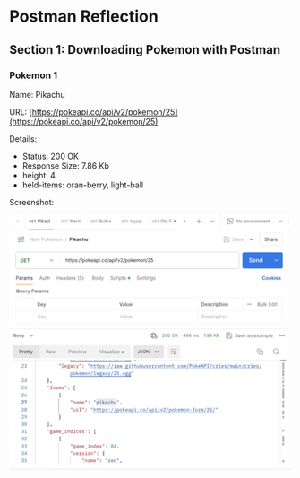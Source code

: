 # Postman Reflection

## Section 1: Downloading Pokemon with Postman

### Pokemon 1

Name: Pikachu

URL: [https://pokeapi.co/api/v2/pokemon/25](https://pokeapi.co/api/v2/pokemon/25)

Details: 

- Status: 200 OK
- Response Size: 7.86 Kb
- height: 4
- held-items: oran-berry, light-ball

Screenshot:

![Pikachu Postman Screenshot](img/pikachu-postman-screenshot.png)

